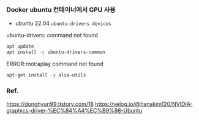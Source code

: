 ### Docker ubuntu 컨테이너에서 GPU 사용
- ubuntu 22.04
`ubuntu-drivers devices`

ubuntu-drivers: command not found

``` bash
apt update
apt install -y ubuntu-drivers-common
```

ERROR:root:aplay command not found

```bash
apt-get install -y alsa-utils
```

### Ref.
https://donghyun99.tistory.com/18
https://velog.io/@hanakim120/NVIDIA-graphics-driver-%EC%84%A4%EC%B9%98-Ubuntu